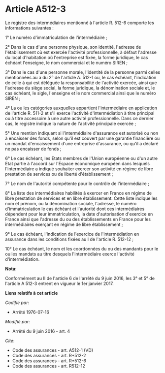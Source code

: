 # Article A512-3

Le registre des intermédiaires mentionné à l'article R. 512-6 comporte les informations suivantes : 

1° Le numéro d'immatriculation de l'intermédiaire ; 

2° Dans le cas d'une personne physique, son identité, l'adresse de l'établissement où est exercée l'activité professionnelle,
à défaut l'adresse du local d'habitation où l'entreprise est fixée, la forme juridique, le cas échéant l'enseigne, le nom
commercial et le numéro SIREN ; 

3° Dans le cas d'une personne morale, l'identité de la personne parmi celles mentionnées au a du 2° de l'article A. 512-1 ou,
le cas échéant, l'indication de celle à qui est déléguée la responsabilité de l'activité exercée, ainsi que l'adresse du
siège social, la forme juridique, la dénomination sociale et, le cas échéant, le sigle, l'enseigne et le nom commercial ainsi
que le numéro SIREN ; 

4° La ou les catégories auxquelles appartient l'intermédiaire en application de l'article R. 511-2 et s'il exerce l'activité
d'intermédiation à titre principal ou à titre accessoire à une autre activité professionnelle. Dans ce dernier cas, le
registre indique la nature de l'activité principale exercée ; 

5° Une mention indiquant si l'intermédiaire d'assurance est autorisé ou non à encaisser des fonds, selon qu'il est couvert
par une garantie financière ou un mandat d'encaissement d'une entreprise d'assurance, ou qu'il a déclaré ne pas encaisser de
fonds ; 

6° Le cas échéant, les Etats membres de l'Union européenne ou d'un autre Etat partie à l'accord sur l'Espace économique
européen dans lesquels l'intermédiaire a indiqué souhaiter exercer son activité en régime de libre prestation de services ou
de liberté d'établissement ; 

7° Le nom de l'autorité compétente pour le contrôle de l'intermédiaire ; 

8° La liste des intermédiaires habilités à exercer en France en régime de libre prestation de services et en libre
établissement. Cette liste indique les nom et prénom, ou la dénomination sociale, l'adresse, le numéro d'immatriculation le
cas échéant et l'autorité dont ces intermédiaires dépendent pour leur immatriculation, la date d'autorisation d'exercice en
France ainsi que l'adresse du ou des établissements en France pour les intermédiaires exerçant en régime de libre
établissement ; 

9° Le cas échéant, l'indication de l'exercice de l'intermédiation en assurance dans les conditions fixées au I de l'article
R. 512-12 ; 

10° Le cas échéant, le nom et les coordonnées du ou des mandants pour le ou les mandats au titre desquels l'intermédiaire
exerce l'activité d'intermédiation.

**Nota:**

Conformément au II de l'article 6 de l'arrêté du 9 juin 2016, les 3° et 5° de l'article A 512-3 entrent en vigueur le 1er
janvier 2017.

**Liens relatifs à cet article**

_Codifié par_:

  - Arrêté 1976-07-16

_Modifié par_:

  - Arrêté du 9 juin 2016 - art. 4

_Cite_:

  - Code des assurances - art. A512-1 (VD)
  - Code des assurances - art. R*512-2
  - Code des assurances - art. R*512-6
  - Code des assurances - art. R512-12
